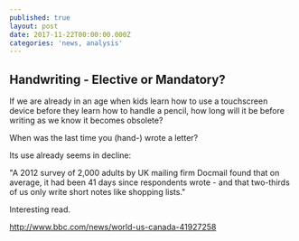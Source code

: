 ```yaml
---
published: true
layout: post
date: 2017-11-22T00:00:00.000Z
categories: 'news, analysis'
---
```

## Handwriting - Elective or Mandatory?

If we are already in an age when kids learn how to use a touchscreen device before they learn how to handle a pencil, how long will it be before writing as we know it becomes obsolete?

When was the last time you (hand-) wrote a letter? 

Its use already seems in decline:

"A 2012 survey of 2,000 adults by UK mailing firm Docmail found that on average, it had been 41 days since respondents wrote - and that two-thirds of us only write short notes like shopping lists."


Interesting read.

http://www.bbc.com/news/world-us-canada-41927258
